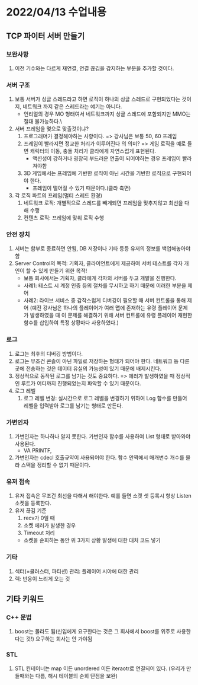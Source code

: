 # 2022/04/13 수업내용
## TCP 파이터 서버 만들기
### 보완사항
1. 이전 기수와는 다르게 재연결, 연결 끊김을 감지하는 부분을 추가할 것이다.

### 서버 구조
1. 보통 서버가 싱글 스레드라고 하면 로직이 하나의 싱글 스레드로 구현되었다는 것이지, 네트워크 까지 같은 스레드라는 얘기는 아니다.
    * 언리얼의 경우 MO 형태여서 네트워크까지 싱글 스레드에 포함되지만 MMO는 절대 불가능하다.\
2. 서버 프레임을 몇으로 맞출것이냐?
    1) 프로그래머가 결정해야하는 사항이다. => 강사님은 보통 50, 60 프레임
    2) 프레임이 빨라지면 정교한 처리가 이루어진다 의 의미? => 게임 로직을 예로 들면 캐릭터의 이동, 충돌 처리가 클라에게 자연스럽게 표현된다.
        * 액션성이 강하거나 굉장히 부드러운 연출이 되어야하는 경우 프레임이 빨라져야함
    3) 3D 게임에서는 프레임에 기반한 로직이 아닌 시간을 기반한 로직으로 구현되어야 한다.
        * 프레임이 떨어질 수 있기 때문이다.(클라 측면)
3. 각 로직 파트의 프레임(멀티 스레드 환경)
    1) 네트워크 로직: 개별적으로 스레드를 빼게되면 프레임을 맞추지않고 최선을 다해 수행
    2) 컨텐츠 로직: 프레임에 맞춰 로직 수행

### 안전 장치
1. 서버는 함부로 종료하면 안됨, DB 저장이나 기타 등등 유저의 정보를 백업해놓아야 함
2. Server Control의 목적: 기획자, 클라이언트에게 제공하여 서버 테스트를 각자 개인이 할 수 있게 만들기 위한 목적!
    * 보통 회사에서는 기획자, 클라에게 각자의 서버를 두고 개발을 진행한다.
    * 사례1: 테스트 시 계정 인증 등의 절차를 무시하고 하기 때문에 이러한 부분을 제어
    * 사례2: 라이브 서비스 중 갑작스럽게 디버깅이 필요할 때 서버 컨트롤을 통해 제어 (예전 강사님은 하나의 플레이어가 여러 맵에 존재하는 유령 플레이어 문제가 발생하였을 때 이 문제를 해결하기 위해 서버 컨트롤에 유령 플레이어 재현한 함수를 삽입하여 특정 상황마다 사용하였다.)

### 로그
1. 로그는 최후의 디버깅 방법이다.
2. 로그는 무조건 콘솔이 아닌 파일로 저장하는 형태가 되어야 한다. 네트워크 등 다른 곳에 전송하는 것은 데이터 유실의 가능성이 있기 때문에 배제시킨다.
3. 정상적으로 동작된 로그를 남기는 것도 중요하다. => 에러가 발생하였을 때 정상적인 루트가 어디까지 진행되었는지 파악할 수 있기 때문이다.
4. 로그 레벨
    1) 로그 레벨 변경: 실시간으로 로그 레벨을 변경하기 위하여 Log 함수를 만들어 레벨을 입력받아 로그를 남기는 형태로 만든다.

### 가변인자
1. 가변인자는 하나하나 알지 못한다. 가변인자 함수를 사용하여 List 형태로 받아와야 사용된다.
    * VA PRINTF,
2. 가변인자는 cdecl 호출규약이 사용되어야 한다. 함수 안짝에서 매개변수 개수를 몰라 스택을 정리할 수 없기 때문이다.

### 유저 접속
1. 유저 접속은 무조건 최선을 다해서 해야한다. 예를 들면 소켓 셋 등록시 항상 Listen 소켓을 등록한다.
2. 유저 끊김 기준
    1) recv가 0일 때
    2) 소켓 에러가 발생한 경우
    3) Timeout 처리
    * 소켓을 순회하는 동안 위 3가지 상황 발생에 대한 대처 코드 넣기

### 기타
1. 섹터(=클러스터, 파티션) 관리: 플레이어 시야에 대한 관리
2. 렉: 반응이 느리게 오는 것

## 기타 키워드
### C++ 문법
1. boost는 몰라도 됨(신입에게 요구한다는 것은 그 회사에서 boost를 위주로 사용한다는 것!) 요구하는 회사는 안 가야됨

### STL
1. STL 컨테이너는 map 이든 unordered 이든 iteraotr로 연결되어 있다. (우리가 만들때와는 다름, 해시 테이블의 순회 단점을 보완)
